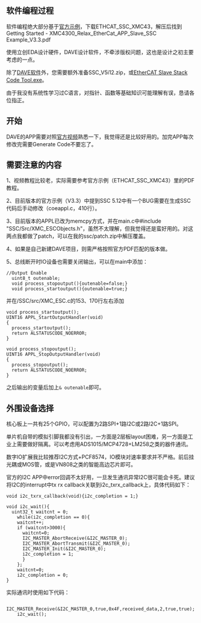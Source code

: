 ## 软件编程过程

软件编程绝大部分基于[官方示例](https://www.infineon.com/cms/en/product/promopages/aim-mc/dave_downloads.html)，下载ETHCAT_SSC_XMC43，解压后找到Getting Started - XMC4300_Relax_EtherCat_APP_Slave_SSC Example_V3.3.pdf

使用立创EDA设计硬件，DAVE设计软件，不牵涉版权问题，这也是设计之初主要考虑的一点。

除了[DAVE软件](https://infineoncommunity.com/dave-download_ID645)外，您需要额外准备SSC_V5i12.zip，或[EtherCAT Slave Stack Code Tool.exe](https://github.com/feecat/XMC4300_EtherCAT_CoreBoard/blob/master/DOC/EtherCAT%20Slave%20Stack%20Code%20Tool.exe)。

由于我没有系统性学习过C语言，对指针、函数等基础知识可能理解有误，恳请各位指正。

## 开始

DAVE的APP需要对照[官方视频](https://www.youtube.com/watch?v=zBh1E93ktUo)熟悉一下，我觉得还是比较好用的。加完APP每次修改完需要Generate Code不要忘了。

## 需要注意的内容

1、视频教程比较老，实际需要参考官方示例（ETHCAT_SSC_XMC43）里的PDF教程。

2、目前版本的官方示例（V3.3）中提到SSC 5.12中有一个BUG需要在生成SSC代码后手动修改（coeappl.c，410行）。

3、目前版本的APPL已改为memcpy方式，并在main.c中#include "SSC/Src/XMC_ESCObjects.h"，虽然不太理解，但我觉得还是蛮好用的。对这两点我都做了patch，可以在我的ssc/patch.zip中解压覆盖。

4、如果是自己新建DAVE项目，则需严格按照官方PDF匹配的版本做。

5、总线断开时IO设备也需要关闭输出，可以在main中添加：
```
//Output Enable
  uint8_t outenable;
  void process_stopoutput(){outenable=false;}
  void process_startoutput(){outenable=true;}
```
并在/SSC/src/XMC_ESC.c的153、170行左右添加
```
void process_startoutput();
UINT16 APPL_StartOutputHandler(void)
{
  process_startoutput();
  return ALSTATUSCODE_NOERROR;
}

void process_stopoutput();
UINT16 APPL_StopOutputHandler(void)
{
  process_stopoutput();
  return ALSTATUSCODE_NOERROR;
}
```

之后输出的变量后加上`& outenable`即可。

## 外围设备选择

核心板上一共有25个GPIO，可以配置为2路SPI+1路I2C或2路I2C+1路SPI。

单片机自带的模拟引脚我都没有引出，一方面是2层板layout困难，另一方面是工业上需要做好隔离。可以考虑用ADS1015/MCP4728+LM258之类的器件通讯。

数字IO扩展我比较推荐I2C方式+PCF8574，IO模块对速率要求并不严格。前后挂光耦或MOS管，或是VN808之类的智能高边芯片即可。

官方的I2C APP中error回调不太好用，一旦发生通讯异常I2C很可能会卡死。建议将I2C的interrupt中tx rx callback关联到i2c_txrx_callback上，具体代码如下：

```
void i2c_txrx_callback(void){i2c_completion = 1;}

void i2c_wait(){
  uint32_t waitcnt = 0;
    while(i2c_completion == 0){
    waitcnt++;
    if (waitcnt>3000){
      waitcnt=0;
      I2C_MASTER_AbortReceive(&I2C_MASTER_0);
      I2C_MASTER_AbortTransmit(&I2C_MASTER_0);
      I2C_MASTER_Init(&I2C_MASTER_0);
      i2c_completion = 1;
      }
    };
    waitcnt=0;
    i2c_completion = 0;
}
```

实际通讯时使用如下代码：

```
    I2C_MASTER_Receive(&I2C_MASTER_0,true,0x4F,received_data,2,true,true);
    i2c_wait();
```

